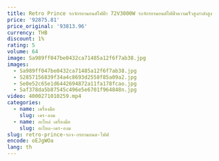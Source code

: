 ```yaml
---
title: Retro Prince รถจักรยานยนต์ไฟฟ้า 72V3000W รถจักรยานยนต์ไฟฟ้าความเร็วสูงกําลังสูง
price: '92875.81'
price_original: '93813.96'
currency: THB
discount: 1%
rating: 5
volume: 64
image: Sa989ff047be0432ca71485a12f6f7ab38.jpg
images:
  - Sa989ff047be0432ca71485a12f6f7ab38.jpg
  - S2857156839f34a4c8693d2558f85a09a2.jpg
  - Se0e52c65e1d6442694872a11fa178fcao.jpg
  - Saf378da5b87545c496e5e6701f964848n.jpg
video: 4000271010259.mp4
categories:
  - name: เครื่องมือ
    slug: เคร-องม
  - name: อะไหล่ เครื่องมือ
    slug: อะไหล-เคร-องม
slug: retro-prince-รถจ-กรยานยนต-ไฟฟ
encode: oEJgWOa
lang: th
---
```

  